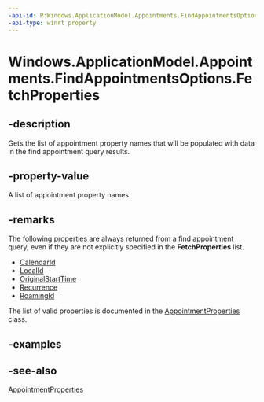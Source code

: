 ```yaml
---
-api-id: P:Windows.ApplicationModel.Appointments.FindAppointmentsOptions.FetchProperties
-api-type: winrt property
---
```


<!-- Property syntax
public Windows.Foundation.Collections.IVector<string> FetchProperties { get; }
-->

# Windows.ApplicationModel.Appointments.FindAppointmentsOptions.FetchProperties

## -description
Gets the list of appointment property names that will be populated with data in the find appointment query results.

## -property-value
A list of appointment property names.

## -remarks
The following properties are always returned from a find appointment query, even if they are not explicitly specified in the **FetchProperties** list.


+ [CalendarId](appointment_calendarid.md)
+ [LocalId](appointment_localid.md)
+ [OriginalStartTime](appointment_originalstarttime.md)
+ [Recurrence](appointment_recurrence.md)
+ [RoamingId](appointment_roamingid.md)


The list of valid properties is documented in the [AppointmentProperties](appointmentproperties.md) class.

## -examples

## -see-also
[AppointmentProperties](appointmentproperties.md)